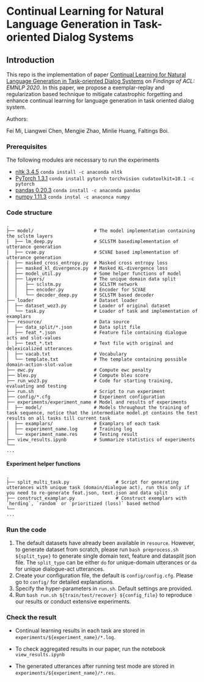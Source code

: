 # Continual Learning for Natural Language Generation in Task-oriented Dialog Systems

## Introduction

This repo is the implementation of paper [Continual Learning for Natural Language Generation in Task-oriented Dialog Systems](https://arxiv.org/pdf/2010.00910.pdf) on *Findings of ACL: EMNLP 2020*. In this paper, we propose a exemplar-replay and regularization based technique to mitigate catastrophic forgetting and enhance continual learning for language generation in task oriented dialog system.

Authors:

Fei Mi, Liangwei Chen, Mengjie Zhao, Minlie Huang, Faltings Boi.




### Prerequisites

The following modules are necessary to run the experiments

* [nltk 3.4.5](http://www.nltk.org/) `conda install -c anaconda nltk`
* [PyTorch 1.3.1](https://pytorch.org/) `conda install pytorch torchvision cudatoolkit=10.1 -c pytorch`
* [pandas 0.20.3](https://pandas.pydata.org/) `conda install -c anaconda pandas`
* [numpy 1.11.3](https://numpy.org/) `conda instal -c anaconca numpy`


### Code structure
```
.
├── model/                      # The model implementation containing the sclstm layers  
│  ├── lm_deep.py               # SCLSTM basedimplementation of utterance generation
│  ├── cvae.py                  # SCVAE based implementation of utterance generation
│  ├── masked_cross_entropy.py  # Masked cross entropy loss
│  ├── masked_kl_divergence.py  # Masked KL-divergence loss
│  ├── model_util.py            # Some helper functions of model
│  ├── layers/                  # The unique domain data split
│  │   ├── sclstm.py            # SCLSTM network
│  │   ├── encoder.py           # Encoder for SCVAE
│  │   └── decoder_deep.py      # SCLSTM based decoder
├── loader                      # Dataset loader
│  ├── dataset_woz3.py          # Loader of original dataset
│  └── task.py                  # Loader of task and implementation of examplars
├── resource/                   # Data source
│  ├── data_split/*.json        # Data split file
│  ├── feat_*.json              # Feature file containing dialogue acts and slot-values
│  ├── text_*.txt               # Text file with original and delexicalized utterances
│  ├── vacab.txt                # Vocabulary
│  └── template.txt             # The template containing possible domain-action-slot-value
├── ewc.py                      # Compute ewc penalty
├── bleu.py                     # Compute bleu score
├── run_woz3.py                 # Code for starting training, evaluating and testing
├── run.sh                      # Script to run experiment
├── config/*.cfg                # Experiment configuration 
├── experiments/experiment_name # Model and results of experiments
│  ├── model/                   # Models throughout the training of task sequence, notice that the intermediate model.pt contains the test results on all tasks till current task
│  ├── examplars/               # Examplars of each task
│  ├── experiment_name.log      # Training log
│  └── experiment_name.res      # Testing result
├── view_results.ipynb          # Summarize statistics of experiments
└── 
...
```


#### Experiment helper functions
```
.
├── split_multi_task.py                 # Script for generating utterances with unique task (domain/dialogue act), run this only if you need to re-generate feat.json, text.json and data split
├── construct_examplar.py               # Construct exemplars with `herding`, `random` or `prioritized (loss)` based method
└── 
...
```

### Run the code

1. The default datasets have already been available in `resource`. However, to generate dataset from scratch, please run `bash preprocess.sh ${split_type}` to generate single domain text, feature and datasplit json file. The `split_type` can be either `do` for unique-domain utterances or `da` for unique dialogue-act utterances.
2. Create your configuration file, the default is `config/config.cfg`. Please go to `config/` for detailed explanations.
3. Specify the hyper-parameters in `run.sh`. Default settings are provided.
3. Run `bash run.sh ${train/test/recover} ${config_file}` to reproduce our results or conduct extensive experiments.

### Check the result
- Continual learning results in each task are stored in `experiments/${experiment_name}/*.log`.

- To check aggregated results in our paper, run the notebook `view_results.ipynb`

- The generated utterances after running test mode are stored in `experiments/${experiment_name}/*.res`.

